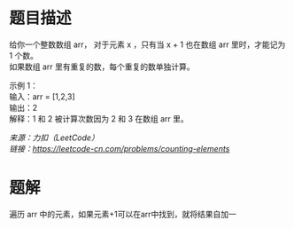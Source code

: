 # 题目描述
给你一个整数数组 arr， 对于元素 x ，只有当 x + 1 也在数组 arr 里时，才能记为 1 个数。  
如果数组 arr 里有重复的数，每个重复的数单独计算。  

示例 1：  
输入：arr = [1,2,3]  
输出：2  
解释：1 和 2 被计算次数因为 2 和 3 在数组 arr 里。  

*来源：力扣（LeetCode）  
链接：https://leetcode-cn.com/problems/counting-elements*


# 题解
遍历 arr 中的元素，如果元素+1可以在arr中找到，就将结果自加一
